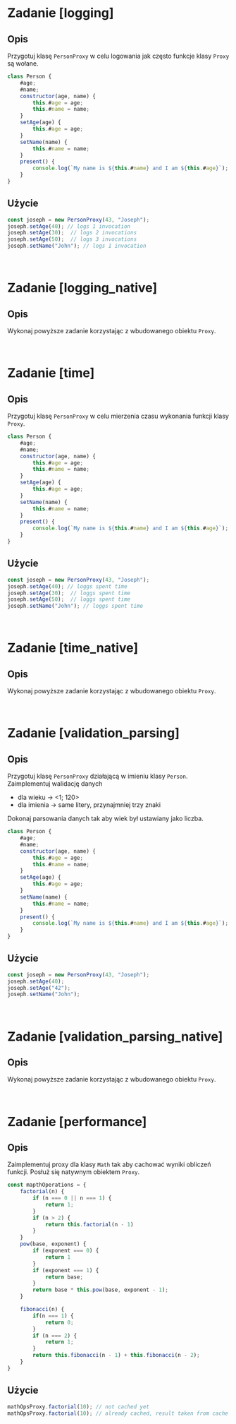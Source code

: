# Zadanie [logging]
## Opis
Przygotuj klasę `PersonProxy` w celu logowania jak często funkcje klasy `Proxy` są wołane.

```javascript
class Person {
    #age;
    #name;
    constructor(age, name) {
        this.#age = age;
        this.#name = name;
    }
    setAge(age) {
        this.#age = age;
    }
    setName(name) {
        this.#name = name;
    }
    present() {
        console.log(`My name is ${this.#name} and I am ${this.#age}`);
    }
}
```

## Użycie
```javascript
const joseph = new PersonProxy(43, "Joseph");
joseph.setAge(40); // logs 1 invocation
joseph.setAge(30);  // logs 2 invocations
joseph.setAge(50);  // logs 3 invocations
joseph.setName("John"); // logs 1 invocation
```

<br>

# Zadanie [logging_native]
## Opis
Wykonaj powyższe zadanie korzystając z wbudowanego obiektu `Proxy`.

<br>

# Zadanie [time]
## Opis
Przygotuj klasę `PersonProxy` w celu mierzenia czasu wykonania funkcji klasy `Proxy`.

```javascript
class Person {
    #age;
    #name;
    constructor(age, name) {
        this.#age = age;
        this.#name = name;
    }
    setAge(age) {
        this.#age = age;
    }
    setName(name) {
        this.#name = name;
    }
    present() {
        console.log(`My name is ${this.#name} and I am ${this.#age}`);
    }
}
```

## Użycie
```javascript
const joseph = new PersonProxy(43, "Joseph");
joseph.setAge(40); // loggs spent time
joseph.setAge(30);  // loggs spent time
joseph.setAge(50);  // loggs spent time
joseph.setName("John"); // loggs spent time
```

<br>

# Zadanie [time_native]
## Opis
Wykonaj powyższe zadanie korzystając z wbudowanego obiektu `Proxy`.

<br>

# Zadanie [validation_parsing]
## Opis
Przygotuj klasę `PersonProxy` działającą w imieniu klasy `Person`. Zaimplementuj walidację danych
- dla wieku -> <1; 120>
- dla imienia -> same litery, przynajmniej trzy znaki

Dokonaj parsowania danych tak aby wiek był ustawiany jako liczba.

```javascript
class Person {
    #age;
    #name;
    constructor(age, name) {
        this.#age = age;
        this.#name = name;
    }
    setAge(age) {
        this.#age = age;
    }
    setName(name) {
        this.#name = name;
    }
    present() {
        console.log(`My name is ${this.#name} and I am ${this.#age}`);
    }
}
```

## Użycie
```javascript
const joseph = new PersonProxy(43, "Joseph");
joseph.setAge(40);
joseph.setAge("42");
joseph.setName("John");
```

<br>

# Zadanie [validation_parsing_native]
## Opis
Wykonaj powyższe zadanie korzystając z wbudowanego obiektu `Proxy`.

<br>

# Zadanie [performance]
## Opis
Zaimplementuj proxy dla klasy `Math` tak aby cachować wyniki obliczeń funkcji. Posłuż się natywnym obiektem `Proxy`.

```javascript
const mapthOperations = {
    factorial(n) {
        if (n === 0 || n === 1) {
            return 1;
        }
        if (n > 2) {
            return this.factorial(n - 1)
        }
    }
    pow(base, exponent) {
        if (exponent === 0) {
            return 1
        }
        if (exponent === 1) {
            return base;
        }
        return base * this.pow(base, exponent - 1);
    }

    fibonacci(n) {
        if(n === 1) {
            return 0;
        }
        if (n === 2) {
            return 1;
        }
        return this.fibonacci(n - 1) + this.fibonacci(n - 2);
    }
}
```

## Użycie
```javascript
mathOpsProxy.factorial(10); // not cached yet
mathOpsProxy.factorial(10); // already cached, result taken from cache
```

<br>

